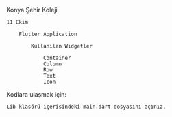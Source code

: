 Konya Şehir Koleji

    11 Ekim
    
        Flutter Application
        
            Kullanılan Widgetler
            
                Container
                Column
                Row
                Text
                Icon


Kodlara ulaşmak için:

    Lib klasörü içerisindeki main.dart dosyasını açınız.
    
  

